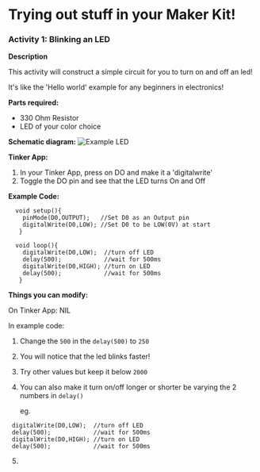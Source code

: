 Trying out stuff in your Maker Kit!
=======

### Activity 1: Blinking an LED ###

**Description**

This activity will construct a simple circuit for you to turn on and off an led! 

It's like the 'Hello world' example for any beginners in electronics!

**Parts required:**
 - 330 Ohm Resistor
 - LED of your color choice

**Schematic diagram:**
![Example LED](https://raw.githubusercontent.com/kennethlimcp/docs/master/docs/example-images/ex-led.png)


**Tinker App:**
 1. In your Tinker App, press on DO and make it a 'digitalwrite'
 2. Toggle the DO pin and see that the LED turns On and Off

**Example Code:**
```
  void setup(){
    pinMode(D0,OUTPUT);   //Set D0 as an Output pin
    digitalWrite(D0,LOW); //Set D0 to be LOW(0V) at start 
   }
  
  void loop(){            
    digitalWrite(D0,LOW);  //turn off LED
    delay(500);            //wait for 500ms
    digitalWrite(D0,HIGH); //turn on LED
    delay(500);            //wait for 500ms
   }
```

**Things you can modify:**

On Tinker App: NIL
 
In example code:

 1. Change the `500` in the `delay(500)` to `250`
 2. You will notice that the led blinks faster!
 3. Try other values but keep it below `2000`
 4. You can also make it turn on/off longer or shorter be varying the 2 numbers in `delay()`

    eg.
   ```
    digitalWrite(D0,LOW);  //turn off LED
    delay(500);            //wait for 500ms
    digitalWrite(D0,HIGH); //turn on LED
    delay(500);            //wait for 500ms
   ``` 
 5. 



